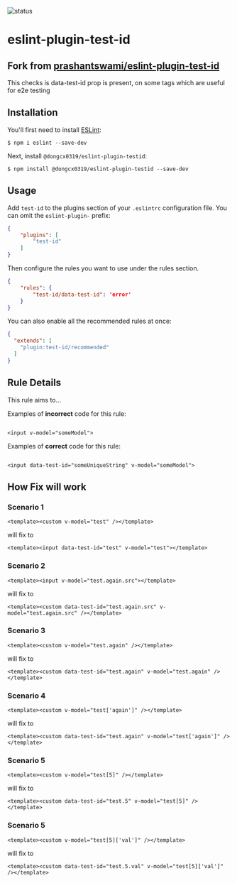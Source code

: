 ![status](https://github.com/prashantswami/eslint-plugin-test-id/actions/workflows/pull-requests.yml/badge.svg?branch=main)
# eslint-plugin-test-id
## Fork from [prashantswami/eslint-plugin-test-id](https://github.com/prashantswami/eslint-plugin-test-id)

This checks is data-test-id prop is present, on some tags which are useful for e2e testing

## Installation

You'll first need to install [ESLint](http://eslint.org):

```
$ npm i eslint --save-dev
```

Next, install `@dongcx0319/eslint-plugin-testid`:

```
$ npm install @dongcx0319/eslint-plugin-testid --save-dev
```


## Usage

Add `test-id` to the plugins section of your `.eslintrc` configuration file. You can omit the `eslint-plugin-` prefix:

```json
{
    "plugins": [
        "test-id"
    ]
}
```


Then configure the rules you want to use under the rules section.

```json
{
    "rules": {
        "test-id/data-test-id": 'error'
    }
}
```

You can also enable all the recommended rules at once:

```json
{
  "extends": [
    "plugin:test-id/recommended"
  ]
}
```

## Rule Details

This rule aims to...

Examples of **incorrect** code for this rule:

```vue

<input v-model="someModel">

```

Examples of **correct** code for this rule:

```vue

<input data-test-id="someUniqueString" v-model="someModel">

```

## How Fix will work

### Scenario 1
```vue
<template><custom v-model="test" /></template>
```
will fix to
```vue
<template><input data-test-id="test" v-model="test"></template>
```

### Scenario 2
```vue
<template><input v-model="test.again.src"></template>
```
will fix to
```vue
<template><custom data-test-id="test.again.src" v-model="test.again.src" /></template>
```

### Scenario 3
```vue
<template><custom v-model="test.again" /></template>
```
will fix to
```vue
<template><custom data-test-id="test.again" v-model="test.again" /></template>
```

### Scenario 4
```vue
<template><custom v-model="test['again']" /></template>
```
will fix to
```vue
<template><custom data-test-id="test.again" v-model="test['again']" /></template>
```

### Scenario 5
```vue
<template><custom v-model="test[5]" /></template>
```
will fix to
```vue
<template><custom data-test-id="test.5" v-model="test[5]" /></template>
```

### Scenario 5
```vue
<template><custom v-model="test[5]['val']" /></template>
```
will fix to
```vue
<template><custom data-test-id="test.5.val" v-model="test[5]['val']" /></template>
```
